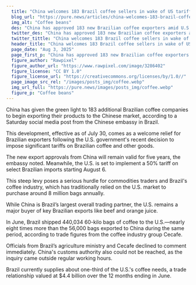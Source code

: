 ```yaml
---
  title: "China welcomes 183 Brazil coffee sellers in wake of US tariffs"
  blog_url: "https://pure.news/articles/china-welcomes-183-brazil-coffee-sellers-wake-us-tariffs"
  img_alt: "Coffee beans"
  des: "China has approved 183 new Brazilian coffee exporters amid U.S. tariff hikes. The move offers relief to Brazil's coffee industry as it seeks new markets."
  twitter_des: "China has approved 183 new Brazilian coffee exporters amid U.S. tariff hikes. The move offers relief to Brazil's coffee industry as it seeks new markets."
  twitter_tittle: "China welcomes 183 Brazil coffee sellers in wake of US tariffs"
  header_title: "China welcomes 183 Brazil coffee sellers in wake of US tariffs"
  page_date: "Aug 3, 2025"
  page_first_p: "China has approved 183 new Brazilian coffee exporters amid U.S. tariff hikes. The move offers relief to Brazil's coffee industry as it seeks new markets."
  figure_author: "Rawpixel"
  figure_author_url: "https://www.rawpixel.com/image/3286402"
  figure_license: "CC BY 1.0"
  figure_license_url: "https://creativecommons.org/licenses/by/1.0//"
  page_image_src_rel: "/images/posts_img/coffee.webp"
  img_url_full: "https://pure.news/images/posts_img/coffee.webp"
  figure_p: "Coffee beans"
---
```


China has given the green light to 183 additional Brazilian coffee companies to begin exporting their products to the Chinese market, according to a Saturday social media post from the Chinese embassy in Brazil.

This development, effective as of July 30, comes as a welcome relief for Brazilian exporters following the U.S. government's recent decision to impose significant tariffs on Brazilian coffee and other goods.

The new export approvals from China will remain valid for five years, the embassy noted. Meanwhile, the U.S. is set to implement a 50% tariff on select Brazilian imports starting August 6.

This steep levy poses a serious hurdle for commodities traders and Brazil's coffee industry, which has traditionally relied on the U.S. market to purchase around 8 million bags annually.

While China is Brazil’s largest overall trading partner, the U.S. remains a major buyer of key Brazilian exports like beef and orange juice.

In June, Brazil shipped 440,034 60-kilo bags of coffee to the U.S.—nearly eight times more than the 56,000 bags exported to China during the same period, according to trade figures from the coffee industry group Cecafe.

Officials from Brazil’s agriculture ministry and Cecafe declined to comment immediately. China's customs authority also could not be reached, as the inquiry came outside regular working hours.

Brazil currently supplies about one-third of the U.S.'s coffee needs, a trade relationship valued at $4.4 billion over the 12 months ending in June.

